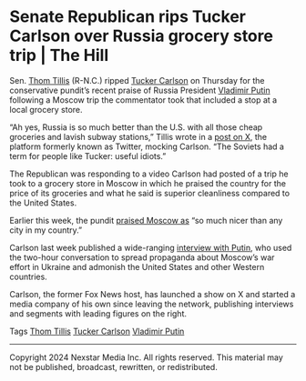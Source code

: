 # Senate Republican rips Tucker Carlson over Russia grocery store trip | The Hill

Sen. [Thom Tillis](https://thehill.com/people/thom-tillis/) (R-N.C.) ripped [Tucker Carlson](https://thehill.com/people/tucker-carlson/) on Thursday for the conservative pundit’s recent praise of Russia President [Vladimir Putin](https://thehill.com/people/vladimir-putin/) following a Moscow trip the commentator took that included a stop at a local grocery store.

“Ah yes, Russia is so much better than the U.S. with all those cheap groceries and lavish subway stations,” Tillis wrote in a [post on X](https://twitter.com/SenThomTillis/status/1758278299774582937), the platform formerly known as Twitter, mocking Carlson. “The Soviets had a term for people like Tucker: useful idiots.”

The Republican was responding to a video Carlson had posted of a trip he took to a grocery store in Moscow in which he praised the country for the price of its groceries and what he said is superior cleanliness compared to the United States.

Earlier this week, the pundit [praised Moscow as](https://thehill.com/homenews/media/4465352-tucker-carlson-moscow-putin/) “so much nicer than any city in my country.”

Carlson last week published a wide-ranging [interview with Putin](https://thehill.com/homenews/media/4458802-five-things-to-know-tucker-carlson-vladimir-putin-interview/), who used the two-hour conversation to spread propaganda about Moscow’s war effort in Ukraine and admonish the United States and other Western countries.

Carlson, the former Fox News host, has launched a show on X and started a media company of his own since leaving the network, publishing interviews and segments with leading figures on the right.

Tags [Thom Tillis](https://thehill.com/people/thom-tillis/) [Tucker Carlson](https://thehill.com/people/tucker-carlson/) [Vladimir Putin](https://thehill.com/people/vladimir-putin/)

---

Copyright 2024 Nexstar Media Inc. All rights reserved. This material may not be published, broadcast, rewritten, or redistributed.
